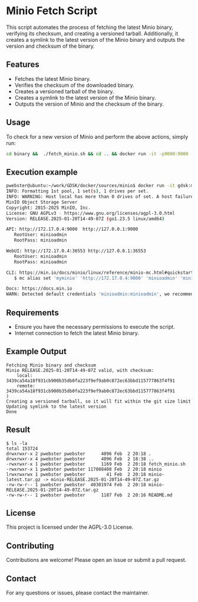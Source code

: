 # Minio Fetch Script

This script automates the process of fetching the latest Minio binary, verifying its checksum, and creating a versioned tarball. Additionally, it creates a symlink to the latest version of the Minio binary and outputs the version and checksum of the binary.

## Features

- Fetches the latest Minio binary.
- Verifies the checksum of the downloaded binary.
- Creates a versioned tarball of the binary.
- Creates a symlink to the latest version of the Minio binary.
- Outputs the version of Minio and the checksum of the binary.

## Usage

To check for a new version of Minio and perform the above actions, simply run:

```sh
cd binary &&  ./fetch_minio.sh && cd .. && docker run -it -p9000:9000 -p36553:36553 gdsk:minio server ~/.docker-minio
```

## Execution example

```sh
pwebster@ubuntu:~/work/GDSK/docker/sources/minio$ docker run -it gdsk:minio server /home/shared
INFO: Formatting 1st pool, 1 set(s), 1 drives per set.
INFO: WARNING: Host local has more than 0 drives of set. A host failure will result in data becoming unavailable.
MinIO Object Storage Server
Copyright: 2015-2025 MinIO, Inc.
License: GNU AGPLv3 - https://www.gnu.org/licenses/agpl-3.0.html
Version: RELEASE.2025-01-20T14-49-07Z (go1.23.5 linux/amd64)

API: http://172.17.0.4:9000  http://127.0.0.1:9000 
   RootUser: minioadmin 
   RootPass: minioadmin 

WebUI: http://172.17.0.4:36553 http://127.0.0.1:36553  
   RootUser: minioadmin 
   RootPass: minioadmin 

CLI: https://min.io/docs/minio/linux/reference/minio-mc.html#quickstart
   $ mc alias set 'myminio' 'http://172.17.0.4:9000' 'minioadmin' 'minioadmin'

Docs: https://docs.min.io
WARN: Detected default credentials 'minioadmin:minioadmin', we recommend that you change these values with 'MINIO_ROOT_USER' and 'MINIO_ROOT_PASSWORD' environment variables
```


## Requirements

- Ensure you have the necessary permissions to execute the script.
- Internet connection to fetch the latest Minio binary.

## Example Output

```
Fetching Minio binary and checksum
Minio RELEASE.2025-01-20T14-49-07Z valid, with checksum:
    local:  3439ca54a18f931cb900b35db0fa223f9ef9ab0c872ec63bbd115777863f4f91
    remote: 3439ca54a18f931cb900b35db0fa223f9ef9ab0c872ec63bbd115777863f4f91
)
Creating a versioned tarball, so it will fit within the git size limit
Updating symlink to the latest version
Done
```

## Result

```
$ ls -la
total 153724
drwxrwxr-x 2 pwebster pwebster      4096 Feb  2 20:18 .
drwxrwxr-x 4 pwebster pwebster      4096 Feb  2 18:38 ..
-rwxrwxr-x 1 pwebster pwebster      1169 Feb  2 20:18 fetch_minio.sh
-rwxrwxr-x 1 pwebster pwebster 117088408 Feb  2 20:18 minio
lrwxrwxrwx 1 pwebster pwebster        41 Feb  2 20:18 minio-latest.tar.gz -> minio-RELEASE.2025-01-20T14-49-07Z.tar.gz
-rw-rw-r-- 1 pwebster pwebster  40301974 Feb  2 20:18 minio-RELEASE.2025-01-20T14-49-07Z.tar.gz
-rw-rw-r-- 1 pwebster pwebster      1187 Feb  2 20:16 README.md
```

## License

This project is licensed under the AGPL-3.0 License.

## Contributing

Contributions are welcome! Please open an issue or submit a pull request.

## Contact

For any questions or issues, please contact the maintainer.
